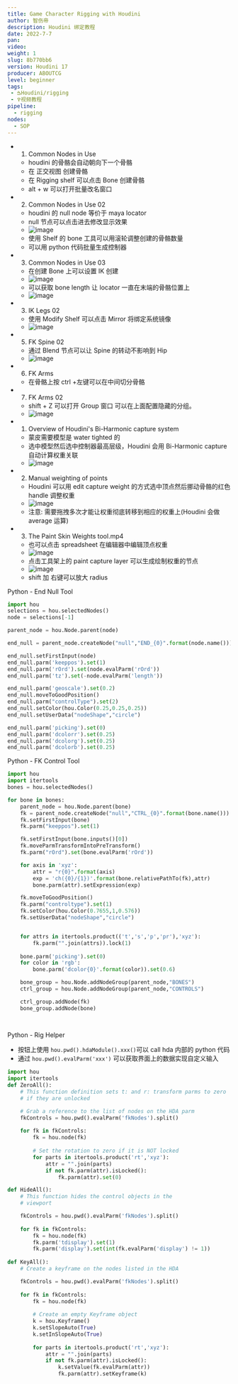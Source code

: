 ```yaml
---
title: Game Character Rigging with Houdini
author: 智伤帝
description: Houdini 绑定教程
date: 2022-7-7
pan: 
video: 
weight: 1
slug: 8b770bb6
version: Houdini 17
producer: ABOUTCG
level: beginner
tags:
 - ࠁHoudini/rigging
 - ࠒ视频教程
pipeline:
  - rigging
nodes:
  - SOP
---
```



- 1. Common Nodes in Use
    - houdini 的骨骼会自动朝向下一个骨骼
    - 在 正交视图 创建骨骼
    - 在 Rigging shelf 可以点击 Bone 创建骨骼
    - alt + w 可以打开批量改名窗口
- 2. Common Nodes in Use 02
    - houdini 的 null node 等价于 maya locator
    - null 节点可以点击进去修改显示效果
    - ![image](https://cdn.jsdelivr.net/gh/FXTD-ODYSSEY/HoudiniWiki@gh-pages/posts/8b770bb6/44d37d6094a56f04f189dd17147b5441.png)
    - 使用 Shelf 的 bone 工具可以用滚轮调整创建的骨骼数量
    - 可以用 python 代码批量生成控制器
- 3. Common Nodes in Use 03
    - 在创建 Bone 上可以设置 IK 创建
    - ![image](https://cdn.jsdelivr.net/gh/FXTD-ODYSSEY/HoudiniWiki@gh-pages/posts/8b770bb6/a0661b6f89cffdf307ffbd196e1fd10c.png)
    - 可以获取 bone length 让 locator 一直在末端的骨骼位置上
    - ![image](https://cdn.jsdelivr.net/gh/FXTD-ODYSSEY/HoudiniWiki@gh-pages/posts/8b770bb6/f654bf0df338746260f64c7d03740ad9.png)
- 3. IK Legs 02
    - 使用 Modify Shelf 可以点击 Mirror 将绑定系统镜像
    - ![image](https://cdn.jsdelivr.net/gh/FXTD-ODYSSEY/HoudiniWiki@gh-pages/posts/8b770bb6/2239f35e6e901496684a3fd5f9fb8376.png)
        
- 5. FK Spine 02
    - 通过 Blend 节点可以让 Spine 的转动不影响到 Hip
    - ![image](https://cdn.jsdelivr.net/gh/FXTD-ODYSSEY/HoudiniWiki@gh-pages/posts/8b770bb6/c3ca075a654dca72a2c3d08121198713.png)
- 6. FK Arms
    - 在骨骼上按 ctrl +左键可以在中间切分骨骼
- 7. FK Arms 02
    - shift + Z 可以打开 Group 窗口 可以在上面配置隐藏的分组。
    - ![image](https://cdn.jsdelivr.net/gh/FXTD-ODYSSEY/HoudiniWiki@gh-pages/posts/8b770bb6/7c5bd09eee9c36c82d8bed0527670e56.png)
- 1. Overview of Houdini's Bi-Harmonic capture system
    - 蒙皮需要模型是 water tighted 的
    - 选中模型然后选中控制器最高层级，Houdini 会用 Bi-Harmonic capture 自动计算权重关联
    -   ![image](https://cdn.jsdelivr.net/gh/FXTD-ODYSSEY/HoudiniWiki@gh-pages/posts/8b770bb6/67c4a588f568cc1b01c1ca39caa4b604.png)
- 2. Manual weighting of points
    - Houdini 可以用 edit capture weight 的方式选中顶点然后挪动骨骼的红色 handle 调整权重
    - ![image](https://cdn.jsdelivr.net/gh/FXTD-ODYSSEY/HoudiniWiki@gh-pages/posts/8b770bb6/d71eb27a039bf4e70cd1de8521637862.png)
    - 注意: 需要拖拽多次才能让权重彻底转移到相应的权重上(Houdini 会做 average 运算)
- 3. The Paint Skin Weights tool.mp4
    - 也可以点击 spreadsheet 在编辑器中编辑顶点权重
    - ![image](https://cdn.jsdelivr.net/gh/FXTD-ODYSSEY/HoudiniWiki@gh-pages/posts/8b770bb6/6e0a2dcd2878a64b4fc330839db1439b.png)
    - 点击工具架上的 paint capture layer 可以生成绘制权重的节点
    - ![image](https://cdn.jsdelivr.net/gh/FXTD-ODYSSEY/HoudiniWiki@gh-pages/posts/8b770bb6/4b135c10d6f1ddd3c2d96029d0783317.png)
    - shift 加 右键可以放大 radius



 Python - End Null Tool
```python
import hou
selections = hou.selectedNodes()
node = selections[-1]

parent_node = hou.Node.parent(node)

end_null = parent_node.createNode("null","END_{0}".format(node.name()))

end_null.setFirstInput(node)
end_null.parm('keeppos').set(1)
end_null.parm('rOrd').set(node.evalParm('rOrd'))
end_null.parm('tz').set(-node.evalParm('length'))

end_null.parm('geoscale').set(0.2)
end_null.moveToGoodPosition()
end_null.parm("controlType").set(2)
end_null.setColor(hou.Color(0.25,0.25,0.25))
end_null.setUserData("nodeShape","circle")

end_null.parm('picking').set(0)
end_null.parm('dcolorr').set(0.25)
end_null.parm('dcolorg').set(0.25)
end_null.parm('dcolorb').set(0.25)
```

 Python - FK Control Tool

```python
import hou
import itertools
bones = hou.selectedNodes()

for bone in bones:
    parent_node = hou.Node.parent(bone)
    fk = parent_node.createNode("null","CTRL_{0}".format(bone.name()))
    fk.setFirstInput(bone)
    fk.parm("keeppos").set(1)

    fk.setFirstInput(bone.inputs()[0])
    fk.moveParmTransformIntoPreTransform()
    fk.parm("rOrd").set(bone.evalParm('rOrd'))

    for axis in 'xyz':
        attr = "r{0}".format(axis)
        exp = 'ch({0}/{1})'.format(bone.relativePathTo(fk),attr)
        bone.parm(attr).setExpression(exp)

    fk.moveToGoodPosition()
    fk.parm("controltype").set(1)
    fk.setColor(hou.Color(0.7655,1,0.576))
    fk.setUserData("nodeShape","circle")


    for attrs in itertools.product(('t','s','p','pr'),'xyz'):
        fk.parm("".join(attrs)).lock(1)
      
    bone.parm('picking').set(0)
    for color in 'rgb':
        bone.parm('dcolor{0}'.format(color)).set(0.6)

    bone_group = hou.Node.addNodeGroup(parent_node,"BONES")
    ctrl_group = hou.Node.addNodeGroup(parent_node,"CONTROLS")

    ctrl_group.addNode(fk)
    bone_group.addNode(bone)
    
    
```

 Python - Rig Helper

- 按钮上使用 `hou.pwd().hdaModule().xxx()`可以 call hda 内部的 python 代码
- 通过  `hou.pwd().evalParm('xxx')` 可以获取界面上的数据实现自定义输入

```python
import hou
import itertools
def ZeroAll():
    # This function definition sets t: and r: transform parms to zero
    # if they are unlocked

    # Grab a reference to the list of nodes on the HDA parm
    fkControls = hou.pwd().evalParm('fkNodes').split()
    
    for fk in fkControls:
        fk = hou.node(fk)
        
        # Set the rotation to zero if it is NOT locked
        for parts in itertools.product('rt','xyz'):
            attr = "".join(parts)
            if not fk.parm(attr).isLocked():
                fk.parm(attr).set(0)

def HideAll():
    # This function hides the control objects in the
    # viewport

    fkControls = hou.pwd().evalParm('fkNodes').split()
    
    for fk in fkControls:
        fk = hou.node(fk)
        fk.parm('tdisplay').set(1)
        fk.parm('display').set(int(fk.evalParm('display') != 1))
            
def KeyAll():
    # Create a keyframe on the nodes listed in the HDA

    fkControls = hou.pwd().evalParm('fkNodes').split()
    
    for fk in fkControls:
        fk = hou.node(fk)
        
        # Create an empty Keyframe object
        k = hou.Keyframe()
        k.setSlopeAuto(True)
        k.setInSlopeAuto(True)
        
        for parts in itertools.product('rt','xyz'):
            attr = "".join(parts)
            if not fk.parm(attr).isLocked():
                k.setValue(fk.evalParm(attr))
                fk.parm(attr).setKeyframe(k)

```
